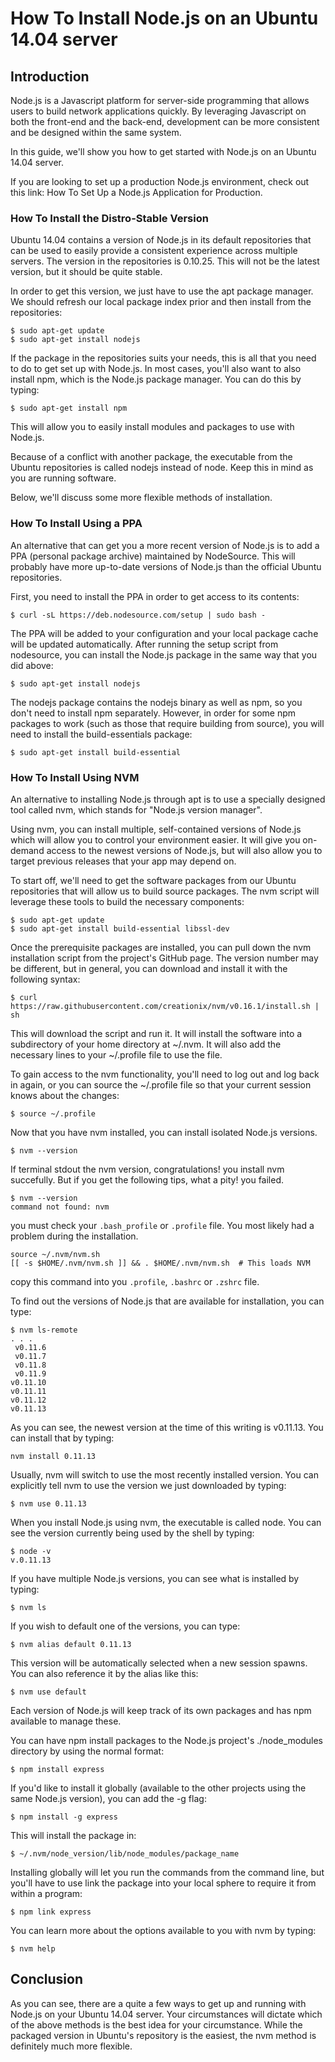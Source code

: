 # How To Install Node.js on an Ubuntu 14.04 server

## Introduction

Node.js is a Javascript platform for server-side programming that allows users to build network applications quickly. By leveraging Javascript on both the front-end and the back-end, development can be more consistent and be designed within the same system.

In this guide, we'll show you how to get started with Node.js on an Ubuntu 14.04 server.

If you are looking to set up a production Node.js environment, check out this link: How To Set Up a Node.js Application for Production.

### How To Install the Distro-Stable Version
Ubuntu 14.04 contains a version of Node.js in its default repositories that can be used to easily provide a consistent experience across multiple servers. The version in the repositories is 0.10.25. This will not be the latest version, but it should be quite stable.

In order to get this version, we just have to use the apt package manager. We should refresh our local package index prior and then install from the repositories:

```shell
$ sudo apt-get update
$ sudo apt-get install nodejs
```

If the package in the repositories suits your needs, this is all that you need to do to get set up with Node.js. In most cases, you'll also want to also install npm, which is the Node.js package manager. You can do this by typing:

```shell
$ sudo apt-get install npm
```

This will allow you to easily install modules and packages to use with Node.js.

Because of a conflict with another package, the executable from the Ubuntu repositories is called nodejs instead of node. Keep this in mind as you are running software.

Below, we'll discuss some more flexible methods of installation.

### How To Install Using a PPA
An alternative that can get you a more recent version of Node.js is to add a PPA (personal package archive) maintained by NodeSource. This will probably have more up-to-date versions of Node.js than the official Ubuntu repositories.

First, you need to install the PPA in order to get access to its contents:

```shell
$ curl -sL https://deb.nodesource.com/setup | sudo bash -
```

The PPA will be added to your configuration and your local package cache will be updated automatically. After running the setup script from nodesource, you can install the Node.js package in the same way that you did above:

```shell
$ sudo apt-get install nodejs
```

The nodejs package contains the nodejs binary as well as npm, so you don't need to install npm separately. However, in order for some npm packages to work (such as those that require building from source), you will need to install the build-essentials package:

```shell
$ sudo apt-get install build-essential
```

### How To Install Using NVM
An alternative to installing Node.js through apt is to use a specially designed tool called nvm, which stands for "Node.js version manager".

Using nvm, you can install multiple, self-contained versions of Node.js which will allow you to control your environment easier. It will give you on-demand access to the newest versions of Node.js, but will also allow you to target previous releases that your app may depend on.

To start off, we'll need to get the software packages from our Ubuntu repositories that will allow us to build source packages. The nvm script will leverage these tools to build the necessary components:

```shell
$ sudo apt-get update
$ sudo apt-get install build-essential libssl-dev
```

Once the prerequisite packages are installed, you can pull down the nvm installation script from the project's GitHub page. The version number may be different, but in general, you can download and install it with the following syntax:

```shell
$ curl https://raw.githubusercontent.com/creationix/nvm/v0.16.1/install.sh | sh
```

This will download the script and run it. It will install the software into a subdirectory of your home directory at ~/.nvm. It will also add the necessary lines to your ~/.profile file to use the file.

To gain access to the nvm functionality, you'll need to log out and log back in again, or you can source the ~/.profile file so that your current session knows about the changes:

```shell
$ source ~/.profile
```

Now that you have nvm installed, you can install isolated Node.js versions.

```shell
$ nvm --version
```

If terminal stdout the nvm version, congratulations! you install nvm succefully. But if you get the following tips, what a pity! you failed.

```shell
$ nvm --version
command not found: nvm
```

you must check your `.bash_profile` or `.profile` file. You most likely had a problem during the installation.

```shell
source ~/.nvm/nvm.sh
[[ -s $HOME/.nvm/nvm.sh ]] && . $HOME/.nvm/nvm.sh  # This loads NVM
```

copy this command into you `.profile`, `.bashrc` or `.zshrc` file.

To find out the versions of Node.js that are available for installation, you can type:

```shell
$ nvm ls-remote
. . .
 v0.11.6
 v0.11.7
 v0.11.8
 v0.11.9
v0.11.10
v0.11.11
v0.11.12
v0.11.13
```

As you can see, the newest version at the time of this writing is v0.11.13. You can install that by typing:

```shell
nvm install 0.11.13
```

Usually, nvm will switch to use the most recently installed version. You can explicitly tell nvm to use the version we just downloaded by typing:

```shell
$ nvm use 0.11.13
```

When you install Node.js using nvm, the executable is called node. You can see the version currently being used by the shell by typing:

```shell
$ node -v
v.0.11.13
```
If you have multiple Node.js versions, you can see what is installed by typing:

```shell
$ nvm ls
```

If you wish to default one of the versions, you can type:

```shell
$ nvm alias default 0.11.13
```

This version will be automatically selected when a new session spawns. You can also reference it by the alias like this:

```shell
$ nvm use default
```

Each version of Node.js will keep track of its own packages and has npm available to manage these.

You can have npm install packages to the Node.js project's ./node_modules directory by using the normal format:

```shell
$ npm install express
```

If you'd like to install it globally (available to the other projects using the same Node.js version), you can add the -g flag:

```shell
$ npm install -g express
```

This will install the package in:

```shell
$ ~/.nvm/node_version/lib/node_modules/package_name
```

Installing globally will let you run the commands from the command line, but you'll have to use link the package into your local sphere to require it from within a program:

```shell
$ npm link express
```

You can learn more about the options available to you with nvm by typing:

```shell
$ nvm help
```
## Conclusion
As you can see, there are a quite a few ways to get up and running with Node.js on your Ubuntu 14.04 server. Your circumstances will dictate which of the above methods is the best idea for your circumstance. While the packaged version in Ubuntu's repository is the easiest, the nvm method is definitely much more flexible.
